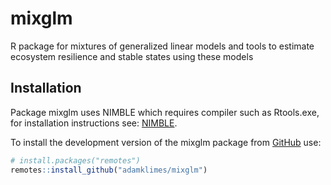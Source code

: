 # mixglm
R package for mixtures of generalized linear models and tools to estimate ecosystem resilience and stable states using these models 

## Installation

Package mixglm uses NIMBLE which requires compiler such as Rtools.exe, for installation instructions see: [NIMBLE](https://r-nimble.org/download). 

To install the development version of the mixglm package from [GitHub](https://github.com/) use:

``` r
# install.packages("remotes")
remotes::install_github("adamklimes/mixglm")
```
